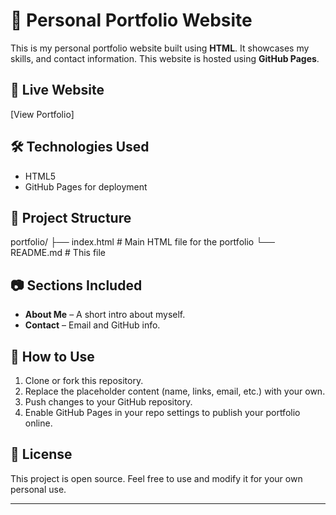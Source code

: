 # 💼 Personal Portfolio Website
This is my personal portfolio website built using **HTML**. It showcases my skills, and contact information. This website is hosted using **GitHub Pages**.

## 🔗 Live Website

[View Portfolio]

## 🛠️ Technologies Used

- HTML5
- GitHub Pages for deployment

## 📁 Project Structure
portfolio/
├── index.html # Main HTML file for the portfolio
└── README.md # This file

## 📷 Sections Included

- **About Me** – A short intro about myself.
- **Contact** – Email and GitHub info.

## 🚀 How to Use

1. Clone or fork this repository.
2. Replace the placeholder content (name, links, email, etc.) with your own.
3. Push changes to your GitHub repository.
4. Enable GitHub Pages in your repo settings to publish your portfolio online.

## 📝 License

This project is open source. Feel free to use and modify it for your own personal use.

---

